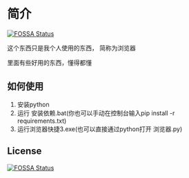 # 简介
[![FOSSA Status](https://app.fossa.com/api/projects/git%2Bgithub.com%2Fpscly%2Fmy_y1.svg?type=shield)](https://app.fossa.com/projects/git%2Bgithub.com%2Fpscly%2Fmy_y1?ref=badge_shield)


这个东西只是我个人使用的东西， 简称为浏览器

里面有些好用的东西，懂得都懂

## 如何使用

1. 安装python
2. 运行 安装依赖.bat(你也可以手动在控制台输入pip install -r requirements.txt)
3. 运行浏览器快捷3.exe(也可以直接通过python打开 浏览器.py)


## License
[![FOSSA Status](https://app.fossa.com/api/projects/git%2Bgithub.com%2Fpscly%2Fmy_y1.svg?type=large)](https://app.fossa.com/projects/git%2Bgithub.com%2Fpscly%2Fmy_y1?ref=badge_large)